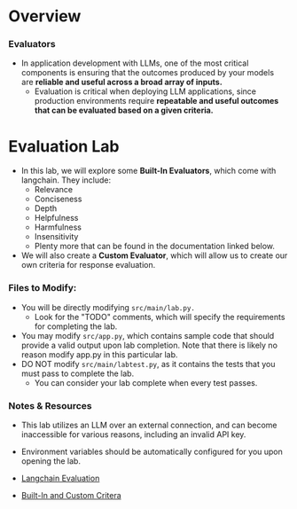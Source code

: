# Overview

### Evaluators

- In application development with LLMs, one of the most critical components is ensuring that 
the outcomes produced by your models are **reliable and useful across a broad array of inputs.**
  - Evaluation is critical when deploying LLM applications, since production environments require 
  **repeatable and useful outcomes that can be evaluated based on a given criteria.**

# Evaluation Lab

- In this lab, we will explore some **Built-In Evaluators**, which come with langchain. They include:
  - Relevance
  - Conciseness
  - Depth
  - Helpfulness
  - Harmfulness
  - Insensitivity
  - Plenty more that can be found in the documentation linked below.
- We will also create a **Custom Evaluator**, which will allow us to create our own criteria for response evaluation.

### Files to Modify:

- You will be directly modifying ```src/main/lab.py.```
  - Look for the "TODO" comments, which will specify the requirements for completing the lab. 
- You may modify ```src/app.py```, which contains sample code that should provide a valid output upon lab completion. Note that there is likely no reason modify app.py in this particular lab.
- DO NOT modify ```src/main/labtest.py```, as it contains the tests that you must pass to complete the lab.
  - You can consider your lab complete when every test passes.


### Notes & Resources

- This lab utilizes an LLM over an external connection, and can become inaccessible for various reasons, including an invalid API key. 
- Environment variables should be automatically configured for you upon opening the lab.

- [Langchain Evaluation](https://python.langchain.com/docs/guides/evaluation/)
- [Built-In and Custom Critera](https://python.langchain.com/docs/guides/evaluation/string/criteria_eval_chain)